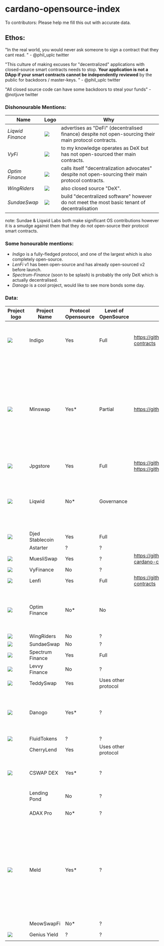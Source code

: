 # cardano-opensource-index

To contributors: Please help me fill this out with accurate data.

## Ethos:

"In the real world, you would never ask someone to sign a contract that they cant read. " - @phil_uplc twitter

"This culture of making excuses for "decentralized" applications with closed-source smart contracts needs to stop.
**Your application is not a DApp if your smart contracts cannot be independently reviewed** by the public for backdoors / master-keys. " - @phil_uplc twitter

"All closed source code can have some backdoors to steal your funds" - @notjuve twitter

### Dishonourable Mentions:

| Name             | Logo                                                                               | Why                                                                                                                                                             |
|------------------|------------------------------------------------------------------------------------|-----------------------------------------------------------------------------------------------------------------------------------------------------------------|
| _Liqwid Finance_ | ![](https://liqwid.finance/images/icon/logo.svg)                                   | advertises as "DeFi" (decentralised finance) despite not open-sourcing their main protocol contracts.                                                           |
| _VyFi_           | ![](https://app.vyfi.io/images/vyfi-blank-logo.png)                                | to my knowledge operates as DeX but has not open-sourced ther main contracts.                                                                                   |
| _Optim Finance_  | ![](https://www.optim.finance/assets/optim.svg)                                    | calls itself "decentralization advocates" despite not open-sourcing their main protocol contracts.                                                              |
| _WingRiders_     | ![](https://pbs.twimg.com/profile_images/1612367031457792002/e4UOYgqb_400x400.png) | also closed source "DeX".                                                                                         |
| _SundaeSwap_     | ![](https://pbs.twimg.com/profile_images/1573111846579617794/jftnVq8h_400x400.jpg) | build "decentralized software" however do not meet the most basic tenant of decentralisation |

note: Sundae & Liqwid Labs both make significant OS contributions however it is a smudge against them that they do not open-source their protocol smart contracts.

### Some honourable mentions:

- _Indigo_ is a fully-fledged protocol, and one of the largest which is also completely open-source.
- _LenFi_ v1 has been open-source and has already open-sourced v2 before launch.
- _Spectrum-Finance_ (soon to be splash) is probably the only DeX which is actually decentralised.
- _Danogo_ is a cool project, would like to see more bonds some day.

### Data:

| Project logo                                                                                                                                                                                                                         | Project Name     | Protocol Opensource | Level of OpenSource | Link                                                                               | \*                                                                                                                                                                              |
|--------------------------------------------------------------------------------------------------------------------------------------------------------------------------------------------------------------------------------------|------------------|---------------------|---------------------|------------------------------------------------------------------------------------|---------------------------------------------------------------------------------------------------------------------------------------------------------------------------------|
| ![](https://sp-ao.shortpixel.ai/client/to_webp,q_glossy,ret_img/https://indigoprotocol.io/wp-content/uploads/2022/01/Indigo-Brand-Logo-Bigger.png)                                                                                   | Indigo           | Yes                 | Full                | https://github.com/IndigoProtocol/indigo-smart-contracts                           | disclosure: author of this document is building a competitor to Indigo                                                                                                          |
| ![](https://minswap.org/wp-content/uploads/2022/03/Frame-9.svg)                                                                                                                                                                      | Minswap          | Yes\*               | Partial             | https://github.com/CatspersCoffee/contracts                                        | V1 source is available, however when Wingriders found a vulnerability they were allegedly blackmailed and closed their source. Most recent, corrected contracts I can not find. |
| ![](https://static.jpgstoreapis.com/icons/jpg-logo-season2-dark.svg)                                                                                                                                                                 | Jpgstore         | Yes                 | Full                | https://github.com/jpg-store/contract-v2 https://github.com/jpg-store/contracts-v3 |                                                                                                                                                                                 |
| ![](https://liqwid.finance/images/icon/logo.svg)                                                                                                                                                                                     | Liqwid           | No\*                | Governance          |                                                                                    | \*Liqwid has opensourced various other components but have not opensourced their main smart contracts.                                                                          |
| ![](https://djed.xyz/static/media/logo.de09f990f1a0b5bc8000.svg)                                                                                                                                                                     | Djed Stablecoin  | Yes                 | Full                |                                                                                    |                                                                                                                                                                                 |
|                                                                                                                                                                                                                                      | Astarter         | ?                   | ?                   |                                                                                    |                                                                                                                                                                                 |
| ![](https://muesliswap.com/static/media/muesliswap.86e5affdd1cbde9ed769.webp)                                                                                                                                                        | MuesliSwap       | Yes                 | ?                   | https://github.com/MuesliSwapTeam/muesliswap-cardano-contracts                     |                                                                                                                                                                                 |
| ![](https://app.vyfi.io/images/vyfi-blank-logo.png)                                                                                                                                                                                  | VyFinance        | No                  | ?                   |                                                                                    |                                                                                                                                                                                 |
| ![](https://lenfi.io/_next/image?url=%2F_next%2Fstatic%2Fmedia%2FNavbarLogo.5a744377.svg&w=384&q=75)                                                                                                                                 | Lenfi            | Yes                 | Full                | https://github.com/lenfiLabs/lenfi-smart-contracts                                 |                                                                                                                                                                                 |
| ![](https://www.optim.finance/assets/optim.svg)                                                                                                                                                                                      | Optim Finance    | No\*                | No                  |                                                                                    | \*their team in principle support OS but can't OS right now for whatever reasons                                                                                                |
| ![](https://pbs.twimg.com/profile_images/1612367031457792002/e4UOYgqb_400x400.png)                                                                                                                                                   | WingRiders       | No                  | ?                   |                                                                                    |                                                                                                                                                                                 |
| ![](https://pbs.twimg.com/profile_images/1573111846579617794/jftnVq8h_400x400.jpg)                                                                                                                                                   | SundaeSwap       | No                  | ?                   |                                                                                    |                                                                                                                                                                                 |
| ![](https://pbs.twimg.com/profile_images/1636004217843220480/ly0W1Ixq_400x400.jpg)                                                                                                                                                   | Spectrum Finance | Yes                 | Full                |                                                                                    |                                                                                                                                                                                 |
| ![](https://pbs.twimg.com/profile_images/1696890987056955394/v27tlEe9_400x400.jpg)                                                                                                                                                   | Levvy Finance    | No                  | ?                   |                                                                                    |                                                                                                                                                                                 |
| ![](https://pbs.twimg.com/profile_images/1718987221251108864/TNsoOzrQ_400x400.jpg)                                                                                                                                                   | TeddySwap        | Yes                 | Uses other protocol |                                                                                    |                                                                                                                                                                                 |
| ![](https://lh3.googleusercontent.com/RkL4Flyc1_nGqSst5uMhSgsnmHwDPwYkBENESu9q0k5T-nO3JMgfAJGk-hTFIIySEavcS6LqgKtrBXJxhLM_D3VlIUGKhm6W=w160-rw)                                                                                      | Danogo           | Yes\*               | ?                   |                                                                                    | \* ironic that an optim-derived product is opensource but optim isn't                                                                                                           |
| ![](https://fluidtokens.com/static/media/logo.461d3a250fd296c5e61ed5cafb27c7a6.svg)                                                                                                                                                  | FluidTokens      | ?                   | ?                   |                                                                                    |                                                                                                                                                                                 |
|                                                                                                                                                                                                                                      | CherryLend       | Yes                 | Uses other protocol |                                                                                    |                                                                                                                                                                                 |
| ![](https://www.cswap.info/static/media/green-logo.3e2de991.svg)                                                                                                                                                                     | CSWAP DEX        | Yes\*               | ?                   |                                                                                    | \* Allegedly opensource but I cannot find the repository                                                                                                                        |
|                                                                                                                                                                                                                                      | Lending Pond     | No                  | ?                   |                                                                                    |                                                                                                                                                                                 |
|                                                                                                                                                                                                                                      | ADAX Pro         | No\*                | ?                   |                                                                                    | \*project is seemingly dead                                                                                                                                                     |
| ![](https://3964467418-files.gitbook.io/~/files/v0/b/gitbook-x-prod.appspot.com/o/spaces%2F-M_oxWvdScPMaJMzf8V0%2Fuploads%2FfElZZkA6893vtZLN9Eqo%2FMELD_gitbook_newlogo-01.png?alt=media&token=dffd7f40-053b-481c-8a55-1f2dc45a34e6) | Meld             | Yes\*               | ?                   |                                                                                    | \*opensource in spite of not being deployed. They might not have a commitment to Cardano but they have done better than every closed source project on this list.               |
|                                                                                                                                                                                                                                      | MeowSwapFi       | No\*                | ?                   |                                                                                    | \*Seemingly dead                                                                                                                                                                |
| ![](https://www.geniusyield.co/css/img/logo-new.png)                                                                                                                                                                                 | Genius Yield     | ?                   | ?                   |                                                                                    |                                                                                                                                                                                 |
|                                                                                                                                                                                                                                      |                  |                     |                     |                                                                                    |                                                                                                                                                                                 |
